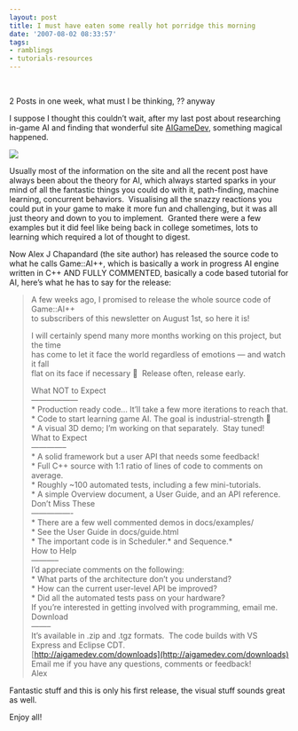 ```yaml
---
layout: post
title: I must have eaten some really hot porridge this morning
date: '2007-08-02 08:33:57'
tags:
- ramblings
- tutorials-resources
---
```


&nbsp;

2 Posts in one week, what must I be thinking, ?? anyway

I suppose I thought this couldn’t wait, after my last post about researching in-game AI and finding that wonderful site [AIGameDev](http://aigamedev.com/), something magical happened.&nbsp;

![](http://files.aigamedev.com/LOGO.png)

Usually most of the information on the site and all the recent post have always been about the theory for AI, which always started sparks in your mind of all the fantastic things you could do with it, path-finding, machine learning, concurrent behaviors.&nbsp; Visualising all the snazzy reactions you could put in your game to make it more fun and challenging, but it was all just theory and down to you to implement.&nbsp; Granted there were a few examples but it did feel like being back in college sometimes, lots to learning which required a lot of thought to digest.

Now Alex&nbsp;J Chapandard (the site author) has released the source code to what he calls Game::AI++, which is basically a work in progress AI engine written in C++ AND FULLY COMMENTED, basically a code based tutorial for AI, here’s what he has to say for the release:

> A few weeks ago, I promised to release the whole source code of Game::AI++  
> to subscribers of this newsletter on August 1st, so here it is!
> 
> I will certainly spend many more months working on this project, but the time  
> has come to let it face the world regardless of emotions — and watch it fall  
> flat on its face if necessary 🙂&nbsp; Release often, release early.
> 
> What NOT to Expect  
> ——————  
> \* Production ready code… It’ll take a few more iterations to reach that.  
> \* Code to start learning game AI. The goal is industrial-strength 🙂  
> \* A visual 3D demo; I’m working on that separately.&nbsp; Stay tuned!  
> What to Expect  
> ————–  
> \* A solid framework but a user API that needs some feedback!  
> \* Full C++ source with 1:1 ratio of lines of code to comments on average.  
> \* Roughly ~100 automated tests, including a few mini-tutorials.  
> \* A simple Overview document, a User Guide, and an API reference.  
> Don’t Miss These  
> —————-  
> \* There are a few well commented demos in docs/examples/  
> \* See the User Guide in docs/guide.html  
> \* The important code is in Scheduler.\* and Sequence.\*  
> How to Help  
> ———–  
> I’d appreciate comments on the following:  
> \* What parts of the architecture don’t you understand?  
> \* How can the current user-level API be improved?  
> \* Did all the automated tests pass on your hardware?  
> If you’re interested in getting involved with programming, email me.  
> Download  
> ——–  
> It’s available in .zip and .tgz formats.&nbsp; The code builds with VS  
> Express and Eclipse CDT.  
> [http://aigamedev.com/downloads](http://aigamedev.com/downloads)  
> Email me if you have any questions, comments or feedback!  
> Alex

Fantastic stuff and this is only his first release, the visual stuff sounds great as well.

Enjoy all!

